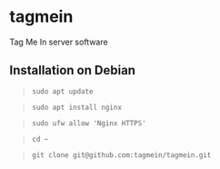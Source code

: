# tagmein
Tag Me In server software

## Installation on Debian

> ```sudo apt update```

> ```sudo apt install nginx```

> ```sudo ufw allow 'Nginx HTTPS'```

> ```cd ~```

> ```git clone git@github.com:tagmein/tagmein.git```

